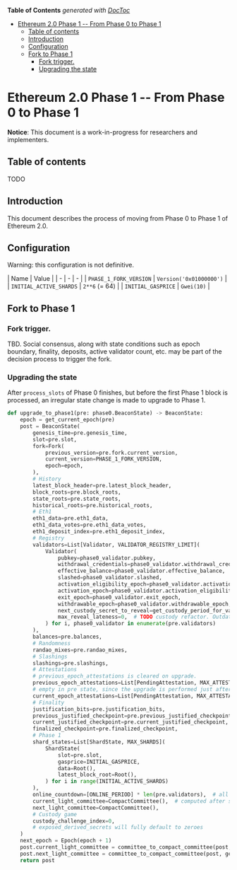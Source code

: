 <!-- START doctoc generated TOC please keep comment here to allow auto update -->
<!-- DON'T EDIT THIS SECTION, INSTEAD RE-RUN doctoc TO UPDATE -->
**Table of Contents**  *generated with [DocToc](https://github.com/thlorenz/doctoc)*

- [Ethereum 2.0 Phase 1 -- From Phase 0 to Phase 1](#ethereum-20-phase-1----from-phase-0-to-phase-1)
  - [Table of contents](#table-of-contents)
  - [Introduction](#introduction)
  - [Configuration](#configuration)
  - [Fork to Phase 1](#fork-to-phase-1)
    - [Fork trigger.](#fork-trigger)
    - [Upgrading the state](#upgrading-the-state)

<!-- END doctoc generated TOC please keep comment here to allow auto update -->

# Ethereum 2.0 Phase 1 -- From Phase 0 to Phase 1

**Notice**: This document is a work-in-progress for researchers and implementers.

## Table of contents

<!-- TOC -->

 TODO

<!-- /TOC -->

## Introduction

This document describes the process of moving from Phase 0 to Phase 1 of Ethereum 2.0.

## Configuration

Warning: this configuration is not definitive.

| Name | Value |
| - | - | - |
| `PHASE_1_FORK_VERSION` | `Version('0x01000000')` |
| `INITIAL_ACTIVE_SHARDS` | `2**6` (= 64) |
| `INITIAL_GASPRICE` | `Gwei(10)` |

## Fork to Phase 1

### Fork trigger.

TBD. Social consensus, along with state conditions such as epoch boundary, finality, deposits, active validator count, etc. may be part of the decision process to trigger the fork.

### Upgrading the state

After `process_slots` of Phase 0 finishes, but before the first Phase 1 block is processed, an irregular state change is made to upgrade to Phase 1.

```python
def upgrade_to_phase1(pre: phase0.BeaconState) -> BeaconState:
    epoch = get_current_epoch(pre)
    post = BeaconState(
        genesis_time=pre.genesis_time,
        slot=pre.slot,
        fork=Fork(
            previous_version=pre.fork.current_version,
            current_version=PHASE_1_FORK_VERSION,
            epoch=epoch,
        ),
        # History
        latest_block_header=pre.latest_block_header,
        block_roots=pre.block_roots,
        state_roots=pre.state_roots,
        historical_roots=pre.historical_roots,
        # Eth1
        eth1_data=pre.eth1_data,
        eth1_data_votes=pre.eth1_data_votes,
        eth1_deposit_index=pre.eth1_deposit_index,
        # Registry
        validators=List[Validator, VALIDATOR_REGISTRY_LIMIT](
            Validator(
                pubkey=phase0_validator.pubkey,
                withdrawal_credentials=phase0_validator.withdrawal_credentials,
                effective_balance=phase0_validator.effective_balance,
                slashed=phase0_validator.slashed,
                activation_eligibility_epoch=phase0_validator.activation_eligibility_epoch,
                activation_epoch=phase0_validator.activation_eligibility_epoch,
                exit_epoch=phase0_validator.exit_epoch,
                withdrawable_epoch=phase0_validator.withdrawable_epoch,
                next_custody_secret_to_reveal=get_custody_period_for_validator(ValidatorIndex(i), epoch),
                max_reveal_lateness=0,  # TODO custody refactor. Outdated? 
            ) for i, phase0_validator in enumerate(pre.validators)
        ),
        balances=pre.balances,
        # Randomness
        randao_mixes=pre.randao_mixes,
        # Slashings
        slashings=pre.slashings,
        # Attestations
        # previous_epoch_attestations is cleared on upgrade. 
        previous_epoch_attestations=List[PendingAttestation, MAX_ATTESTATIONS * SLOTS_PER_EPOCH](),
        # empty in pre state, since the upgrade is performed just after an epoch boundary.
        current_epoch_attestations=List[PendingAttestation, MAX_ATTESTATIONS * SLOTS_PER_EPOCH](),
        # Finality
        justification_bits=pre.justification_bits,
        previous_justified_checkpoint=pre.previous_justified_checkpoint,
        current_justified_checkpoint=pre.current_justified_checkpoint,
        finalized_checkpoint=pre.finalized_checkpoint,
        # Phase 1
        shard_states=List[ShardState, MAX_SHARDS](
            ShardState(
                slot=pre.slot,
                gasprice=INITIAL_GASPRICE,
                data=Root(),
                latest_block_root=Root(),
            ) for i in range(INITIAL_ACTIVE_SHARDS)
        ),
        online_countdown=[ONLINE_PERIOD] * len(pre.validators),  # all online
        current_light_committee=CompactCommittee(),  # computed after state creation
        next_light_committee=CompactCommittee(),
        # Custody game
        custody_challenge_index=0,
        # exposed_derived_secrets will fully default to zeroes
    )
    next_epoch = Epoch(epoch + 1)
    post.current_light_committee = committee_to_compact_committee(post, get_light_client_committee(post, epoch))
    post.next_light_committee = committee_to_compact_committee(post, get_light_client_committee(post, next_epoch))
    return post
```
